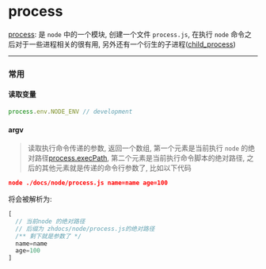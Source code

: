 # process

[process](https://nodejs.org/api/process.html): 是 `node` 中的一个模块, 创建一个文件 `process.js`, 在执行 `node` 命令之后对于一些进程相关的很有用, 另外还有一个衍生的子进程([child_process](http://nodejs.cn/api/child_process.html))


----

### 常用

#### 读取变量

```ts
process.env.NODE_ENV // development
```

#### argv

> 读取执行命令传递的参数, 返回一个数组, 第一个元素是当前执行 `node` 的绝对路径[process.execPath](http://nodejs.cn/api/process.html#process_process_execpath), 第二个元素是当前执行命令脚本的绝对路径, 之后的其他元素就是传递的命令行参数了, 比如以下代码

```json
node ./docs/node/process.js name=name age=100
```
将会被解析为: 
```ts
[
  // 当前node 的绝对路径
  // 后缀为 zhdocs/node/process.js的绝对路径
  /** 剩下就是参数了 */
  name=name
  age=100
]
```